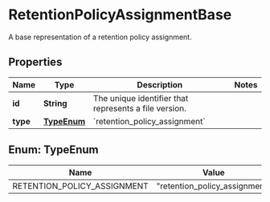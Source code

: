 

# RetentionPolicyAssignmentBase

A base representation of a retention policy assignment.

## Properties

| Name | Type | Description | Notes |
|------------ | ------------- | ------------- | -------------|
|**id** | **String** | The unique identifier that represents a file version. |  |
|**type** | [**TypeEnum**](#TypeEnum) | &#x60;retention_policy_assignment&#x60; |  |



## Enum: TypeEnum

| Name | Value |
|---- | -----|
| RETENTION_POLICY_ASSIGNMENT | &quot;retention_policy_assignment&quot; |



